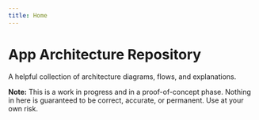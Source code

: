 ```yaml
---
title: Home
---
```


# App Architecture Repository

A helpful collection of architecture diagrams, flows, and explanations.

**Note:** This is a work in progress and in a proof-of-concept phase. Nothing in here is guaranteed to be correct, accurate, or permanent. Use at your own risk.

